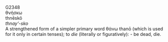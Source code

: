 <body>
  <p>G2348<br>  θνήσκω  <br> thnēskō  <br><i>thnay‘-sko </i><br>A strengthened form of a simpler primary word   θάνω    thanō   (which is used for it only in certain tenses); to <i>die</i> (literally or figuratively): - be dead, die.<br></p>
 </body>